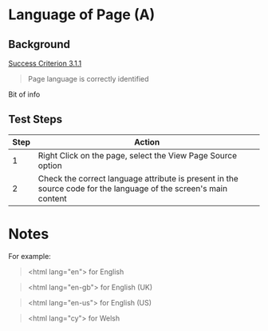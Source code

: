 # Language of Page (A)

## Background
[Success Criterion 3.1.1 ]('https://www.w3.org/WAI/WCAG21/Understanding/language-of-page.html')

> Page language is correctly identified


Bit of info 

## Test Steps

|Step  |Action|
|--|--|
|1|Right Click on the page, select the View Page Source option|
|2|Check the correct language attribute is present in the source code for the language of the screen's main content|

# Notes

For example:
>\<html lang="en"> for English

>\<html lang="en-gb"> for English (UK)

>\<html lang="en-us"> for English (US)

>\<html lang="cy"> for Welsh